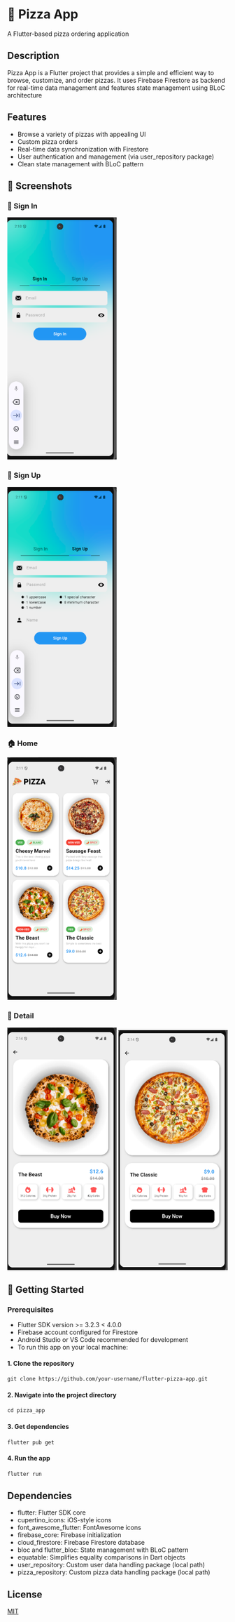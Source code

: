 # 🍕 Pizza App 

A Flutter-based pizza ordering application

## Description

Pizza App is a Flutter project that provides a simple and efficient way to browse, customize, and order pizzas. It uses Firebase Firestore as backend for real-time data management and features state management using BLoC architecture

## Features
- Browse a variety of pizzas with appealing UI
- Custom pizza orders
- Real-time data synchronization with Firestore
- User authentication and management (via user_repository package)
- Clean state management with BLoC pattern

## 📸 Screenshots

### 👋 Sign In 
<img src="assets/screenshots/sc1.png" alt="Sign In" width="250"/>

### 🔐 Sign Up 
<img src="assets/screenshots/sc2.png" alt="Sign Up" width="250"/>

### 🏠 Home 
<img src="assets/screenshots/sc3.png" alt="Home" width="250"/> 

### 🍕 Detail
<img src="assets/screenshots/sc4.png" alt="Detail" width="250"/> <img src="assets/screenshots/sc5.png" alt="Detail" width="250"/>


## 🚀 Getting Started

### Prerequisites
- Flutter SDK version >= 3.2.3 < 4.0.0
- Firebase account configured for Firestore
- Android Studio or VS Code recommended for development
- To run this app on your local machine:

#### 1. Clone the repository

```markdown
git clone https://github.com/your-username/flutter-pizza-app.git
```
#### 2. Navigate into the project directory

```markdown
cd pizza_app
```
#### 3. Get dependencies

```markdown
flutter pub get
```
#### 4. Run the app

```markdown
flutter run
```

## Dependencies

- flutter: Flutter SDK core
- cupertino_icons: iOS-style icons
- font_awesome_flutter: FontAwesome icons
- firebase_core: Firebase initialization
- cloud_firestore: Firebase Firestore database
- bloc and flutter_bloc: State management with BLoC pattern
- equatable: Simplifies equality comparisons in Dart objects
- user_repository: Custom user data handling package (local path)
- pizza_repository: Custom pizza data handling package (local path)

## License

[MIT](https://choosealicense.com/licenses/mit/)
